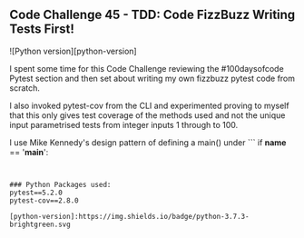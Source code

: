 ## Code Challenge 45 - TDD: Code FizzBuzz Writing Tests First!

![Python version][python-version]

I spent some time for this Code Challenge reviewing the #100daysofcode Pytest section and then set about writing my own fizzbuzz pytest code from scratch. 

I also invoked pytest-cov from the CLI and experimented proving to myself that this only gives test coverage of the methods used and not the unique input parametrised tests from integer inputs 1 through to 100. 

I use Mike Kennedy's design pattern of defining a main() under ``` 
if __name__ == '__main__':
``` and wondered if I should be testing this - how else can I get 100% test coverage, and is this important enough? (Feedback welcome!)


### Python Packages used:
pytest==5.2.0  
pytest-cov==2.8.0

[python-version]:https://img.shields.io/badge/python-3.7.3-brightgreen.svg

